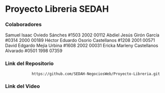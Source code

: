 # Proyecto Libreria SEDAH

### Colaboradores
  Samuel Isaac Oviedo Sánches #1503 2002 00112
  Abdiel Jesús Girón García #0314 2000 00189
  Héctor Eduardo Osorio Castellanos #1208 2001 00571
  David Edgardo Mejía Urbina #1608 2002 00031
  Ericka Marleny Castellanos Alvarado #0501 1998 07359
  

### Link del Repositorio
		
	    	    https://github.com/SEDAH-NegociosWeb/Proyecto-Libreria.git 

### Link del Video
                        
